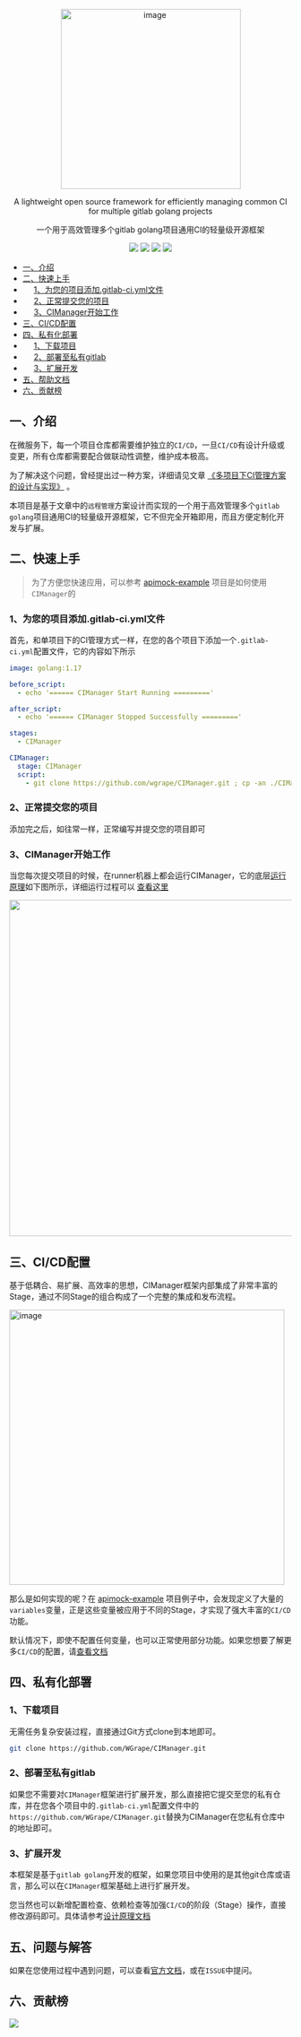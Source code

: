 <p align="center">
<img width="321" alt="image" src="https://user-images.githubusercontent.com/35942268/188274226-5ccdfb75-5bcb-4d90-895f-4190d64ae22d.png">
</p>

<div align="center">
<p>A lightweight open source framework for efficiently managing common CI for multiple gitlab golang projects</p>
<p>一个用于高效管理多个gitlab golang项目通用CI的轻量级开源框架</p>
</div>

<p align="center">
    <img src="https://img.shields.io/badge/Language-Shell-blue.svg">
    <img src="https://img.shields.io/badge/Release-1.1.0-blue.svg">
    <img src="https://img.shields.io/badge/Document-中文-orange.svg">
    <img src="https://img.shields.io/badge/License-MIT-green.svg">   
</p>

- [一、介绍](#1)
- [二、快速上手](#2)
- &nbsp;&nbsp;&nbsp;&nbsp;&nbsp;[1、为您的项目添加.gitlab-ci.yml文件](#21)
- &nbsp;&nbsp;&nbsp;&nbsp;&nbsp;[2、正常提交您的项目](#22)
- &nbsp;&nbsp;&nbsp;&nbsp;&nbsp;[3、CIManager开始工作](#23)
- [三、CI/CD配置](#3)
- [四、私有化部署](#4)
- &nbsp;&nbsp;&nbsp;&nbsp;&nbsp;[1、下载项目](#41)
- &nbsp;&nbsp;&nbsp;&nbsp;&nbsp;[2、部署至私有gitlab](#42)
- &nbsp;&nbsp;&nbsp;&nbsp;&nbsp;[3、扩展开发](#43)
- [五、帮助文档](#5)
- [六、贡献榜](#6)

## <span id="1">一、介绍</span>
在微服务下，每一个项目仓库都需要维护独立的```CI/CD```，一旦```CI/CD```有设计升级或变更，所有仓库都需要配合做联动性调整，维护成本极高。

为了解决这个问题，曾经提出过一种方案，详细请见文章 [《多项目下CI管理方案的设计与实现》](https://github.com/WGrape/Blog/issues/249) 。

本项目是基于文章中的```远程管理```方案设计而实现的一个用于高效管理多个```gitlab golang```项目通用CI的轻量级开源框架，它不但完全开箱即用，而且方便定制化开发与扩展。

## <span id="2">二、快速上手</span>

> 为了方便您快速应用，可以参考 [apimock-example](https://jihulab.com/WGrape/apimock-example/) 项目是如何使用```CIManager```的

### <span id="21">1、为您的项目添加.gitlab-ci.yml文件</span>
首先，和单项目下的CI管理方式一样，在您的各个项目下添加一个```.gitlab-ci.yml```配置文件，它的内容如下所示

```yaml
image: golang:1.17

before_script:
  - echo '====== CIManager Start Running ========='

after_script:
  - echo '====== CIManager Stopped Successfully ========='

stages:
  - CIManager

CIManager:
  stage: CIManager
  script:
    - git clone https://github.com/wgrape/CIManager.git ; cp -an ./CIManager/. ./ ; rm -rf ./CIManager ; bash start.sh
```

### <span id="22">2、正常提交您的项目</span>
添加完之后，如往常一样，正常编写并提交您的项目即可

### <span id="23">3、CIManager开始工作</span>
当您每次提交项目的时候，在runner机器上都会运行CIManager，它的底层[运行原理](https://github.com/WGrape/Blog/issues/249)如下图所示，详细运行过程可以 [查看这里](https://jihulab.com/WGrape/apimock-example/-/jobs/4354428)

<img src="https://user-images.githubusercontent.com/35942268/184865495-ca6b8491-6f23-4db6-80c8-9853f677dacb.png" height="600px">

## <span id="3">三、CI/CD配置</span>
基于低耦合、易扩展、高效率的思想，CIManager框架内部集成了非常丰富的Stage，通过不同Stage的组合构成了一个完整的集成和发布流程。

<img width="491" alt="image" src="https://user-images.githubusercontent.com/35942268/188272087-7e502181-4c4e-4342-8124-7dae22ddbfd9.png">

那么是如何实现的呢？在 [apimock-example](https://jihulab.com/WGrape/apimock-example/-/blob/main/.gitlab-ci.yml) 项目例子中，会发现定义了大量的```variables```变量，正是这些变量被应用于不同的Stage，才实现了强大丰富的```CI/CD```功能。

默认情况下，即使不配置任何变量，也可以正常使用部分功能。如果您想要了解更多```CI/CD```的配置，请[查看文档](./doc/README.md#1)

## <span id="4">四、私有化部署</span>

### <span id="41">1、下载项目</span>

无需任务复杂安装过程，直接通过Git方式clone到本地即可。

```bash
git clone https://github.com/WGrape/CIManager.git
```

### <span id="42">2、部署至私有gitlab</span>
如果您不需要对```CIManager```框架进行扩展开发，那么直接把它提交至您的私有仓库，并在您各个项目中的```.gitlab-ci.yml```配置文件中的```https://github.com/WGrape/CIManager.git```替换为CIManager在您私有仓库中的地址即可。

### <span id="43">3、扩展开发</span>
本框架是基于```gitlab golang```开发的框架，如果您项目中使用的是其他git仓库或语言，那么可以在```CIManager```框架基础上进行扩展开发。

您当然也可以新增配置检查、依赖检查等加强```CI/CD```的阶段（Stage）操作，直接修改源码即可。具体请参考[设计原理文档](./doc/design.md)

## <span id="5">五、问题与解答</span>
如果在您使用过程中遇到问题，可以查看[官方文档](./doc/README.md)，或在```ISSUE```中提问。

## <span id="6">六、贡献榜</span>

<img src="https://contrib.rocks/image?repo=wgrape/cimanager" >
